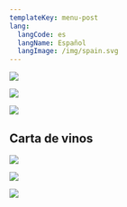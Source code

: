 ```yaml
---
templateKey: menu-post
lang:
  langCode: es
  langName: Español
  langImage: /img/spain.svg
---
```

![](/img/carta-benvinguda.png)

![](/img/carta-ca-es.png)

![](/img/carta-postres.png)

## Carta de vinos

![](/img/carta-vins-2020-provisional-1.png)

![](/img/carta-vins-2020-provisional-2.png)

![](/img/carta-vins-2020-provisional-3.png)